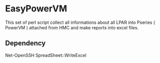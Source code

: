 EasyPowerVM
===========
This set of perl script collect all informations about all LPAR into Pseries ( PowerVM ) attached from HMC and make reports into excel files.

## Dependency
Net-OpenSSH
SpreadSheet::WriteExcel
